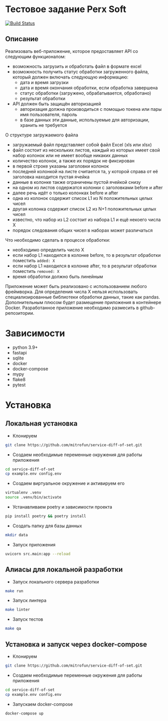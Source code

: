# Тестовое задание Perx Soft

[![Build Status](https://www.travis-ci.com/mitrofun/service-diff-of-set.svg?branch=master)](https://www.travis-ci.com/mitrofun/service-diff-of-set)

## Описание

Реализовать веб-приложение, которое предоставляет API со следующим функционалом:
- возможность загрузить и обработать файл в формате excel
- возможность получить статус обработки загруженного файла, который должен включать следующую информацию:
    - дата и время загрузки
    - дата и время окончания обработки, если обработка завершена
    - статус обработки (загружено, обрабатывается, обработано)
    - результат обработки
- API должен быть защищён авторизацией
    - авторизация должна производиться с помощью токена или пары имя пользователя, пароль
    - в базе данных эти данные, используемые для авторизации, хранить не требуется

О структуре загружаемого файла
- загружаемый файл представляет собой файл Excel (xls или xlsx)
- файл состоит из нескольких листов, каждый из которых имеет свой набор колонок или не имеет вообще никаких данных
- количество колонок, а также их порядок не фиксирован
- в первой строке указаны заголовки колонок
- последней колонкой на листе считается та, у которой справа от её заголовка находится пустая ячейка
- данные в колонке также ограничены пустой ячейкой снизу
- на одном из листов содержатся колонки с заголовками before и after
- далее речь идёт о только колонках before и after
- одна из колонок содержит список L1 из N положительных целых чисел
- другая колонка содержит список L2 из N+1 положительных целых чисел
- известно, что набор из L2 состоит из набора L1 и ещё некоего числа X
- порядок следования общих чисел в наборах может различаться

Что необходимо сделать в процессе обработки:
- необходимо определить число X
- если набор L1 находился в колонке before, то в результат обработки поместить `added: X`
- если набор L1 находился в колонке after, то в результат обработки поместить `removed: X`
- время обработки должно быть линейным

Приложение может быть реализовано с использованием любого фреймворка. Для определения числа X нельзя использовать специализированные библиотеки обработки данных, такие как pandas. Дополнительным плюсом будет размещение приложения в контейнере Docker. Разработанное приложение необходимо размесить в github-репозитории.

# Зависимости
- python 3.9+
- fastapi
- sqlite
- docker
- docker-compose
- mypy
- flake8
- pytest

# Установка

## Локальная установка
- Клонируем 
```bash
git clone https://github.com/mitrofun/service-diff-of-set.git
```
- Создаем необходимые переменные окружения для работы приложения
```bash
cd service-diff-of-set
cp example.env config.env
```
- Создаем виртуальное окружение и активируем его
```bash
virtualenv .venv
source .venv/bin/activate
```
- Устанавливаем poetry и зависимости проекта
```bash
pip install poetry && poetry install
```
- Создать папку для базы данных
```bash
mkdir data
```
- Запуск приложения
```bash
uvicorn src.main:app --reload
```
## Алиасы для локальной разработки
- Запуск локального сервера разработки
```bash
make run  
```
- Запуск линтера
```bash
make linter  
```
- Запуск тестов
```bash
make qa  
```

## Установка и запуск через docker-compose
- Клонируем 
```bash
git clone https://github.com/mitrofun/service-diff-of-set.git
```
- Создаем необходимые переменные окружения для работы приложения
```bash
cd service-diff-of-set
cp example.env config.env
```
- Запускаем docker-compose 
```bash
docker-compose up
```
